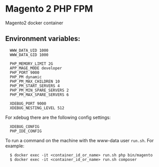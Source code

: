 # Magento 2 PHP FPM

Magento2 docker container

## Environment variables:
```
  WWW_DATA_UID 1000
  WWW_DATA_GID 1000

  PHP_MEMORY_LIMIT 2G
  APP_MAGE_MODE developer
  PHP_PORT 9000
  PHP_PM dynamic
  PHP_PM_MAX_CHILDREN 10
  PHP_PM_START_SERVERS 4
  PHP_PM_MIN_SPARE_SERVERS 2
  PHP_PM_MAX_SPARE_SERVERS 6
  
  XDEBUG_PORT 9000
  XDEBUG_NESTING_LEVEL 512
```

For xdebug there are the following config settings:
```
  XDEBUG_CONFIG
  PHP_IDE_CONFIG
```

To run a command on the machine with the www-data user `run.sh`.
For example:

```
  $ docker exec -it <container_id_or_name> run.sh php bin/magento
  $ docker exec -it <container_id_or_name> run.sh composer
```
